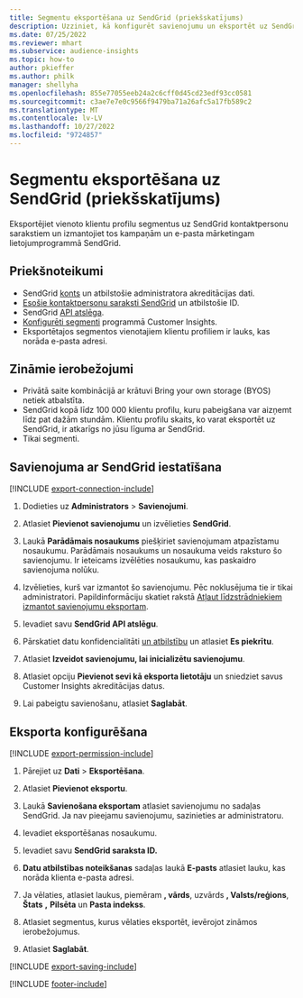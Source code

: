 ```yaml
---
title: Segmentu eksportēšana uz SendGrid (priekšskatījums)
description: Uzziniet, kā konfigurēt savienojumu un eksportēt uz SendGrid.
ms.date: 07/25/2022
ms.reviewer: mhart
ms.subservice: audience-insights
ms.topic: how-to
author: pkieffer
ms.author: philk
manager: shellyha
ms.openlocfilehash: 855e77055eeb24a2c6cff0d45cd23edf93cc0581
ms.sourcegitcommit: c3ae7e7e0c9566f9479ba71a26afc5a17fb589c2
ms.translationtype: MT
ms.contentlocale: lv-LV
ms.lasthandoff: 10/27/2022
ms.locfileid: "9724857"
---
```

# <a name="export-segments-to-sendgrid-preview"></a>Segmentu eksportēšana uz SendGrid (priekšskatījums)

Eksportējiet vienoto klientu profilu segmentus uz SendGrid kontaktpersonu sarakstiem un izmantojiet tos kampaņām un e-pasta mārketingam lietojumprogrammā SendGrid.

## <a name="prerequisites"></a>Priekšnoteikumi

- SendGrid [konts](https://sendgrid.com/) un atbilstošie administratora akreditācijas dati.
- [Esošie kontaktpersonu saraksti SendGrid](https://sendgrid.com/docs/ui/managing-contacts/create-and-manage-contacts/#manage-contacts) un atbilstošie ID.
- SendGrid [API atslēga](https://sendgrid.com/docs/ui/account-and-settings/api-keys/).
- [Konfigurēti segmenti](segments.md) programmā Customer Insights.
- Eksportētajos segmentos vienotajiem klientu profiliem ir lauks, kas norāda e-pasta adresi.

## <a name="known-limitations"></a>Zināmie ierobežojumi

- Privātā saite kombinācijā ar krātuvi Bring your own storage (BYOS) netiek atbalstīta.
- SendGrid kopā līdz 100 000 klientu profilu, kuru pabeigšana var aizņemt līdz pat dažām stundām. Klientu profilu skaits, ko varat eksportēt uz SendGrid, ir atkarīgs no jūsu līguma ar SendGrid.
- Tikai segmenti.

## <a name="set-up-connection-to-sendgrid"></a>Savienojuma ar SendGrid iestatīšana

[!INCLUDE [export-connection-include](includes/export-connection-admn.md)]

1. Dodieties uz **Administrators** > **Savienojumi**.

1. Atlasiet **Pievienot savienojumu** un izvēlieties **SendGrid**.

1. Laukā **Parādāmais nosaukums** piešķiriet savienojumam atpazīstamu nosaukumu. Parādāmais nosaukums un nosaukuma veids raksturo šo savienojumu. Ir ieteicams izvēlēties nosaukumu, kas paskaidro savienojuma nolūku.

1. Izvēlieties, kurš var izmantot šo savienojumu. Pēc noklusējuma tie ir tikai administratori. Papildinformāciju skatiet rakstā [Atļaut līdzstrādniekiem izmantot savienojumu eksportam](connections.md#allow-contributors-to-use-a-connection-for-exports).

1. Ievadiet savu **SendGrid API atslēgu**.

1. Pārskatiet datu konfidencialitāti [un atbilstību](connections.md#data-privacy-and-compliance) un atlasiet **Es piekrītu**.

1. Atlasiet **Izveidot savienojumu, lai inicializētu savienojumu**.

1. Atlasiet opciju **Pievienot sevi kā eksporta lietotāju** un sniedziet savus Customer Insights akreditācijas datus.

1. Lai pabeigtu savienošanu, atlasiet **Saglabāt**.

## <a name="configure-an-export"></a>Eksporta konfigurēšana

[!INCLUDE [export-permission-include](includes/export-permission.md)]

1. Pārejiet uz **Dati** > **Eksportēšana**.

1. Atlasiet **Pievienot eksportu**.

1. Laukā **Savienošana eksportam** atlasiet savienojumu no sadaļas SendGrid. Ja nav pieejamu savienojumu, sazinieties ar administratoru.

1. Ievadiet eksportēšanas nosaukumu.

1. Ievadiet savu **SendGrid saraksta ID.**

1. **Datu atbilstības noteikšanas** sadaļas laukā **E-pasts** atlasiet lauku, kas norāda klienta e-pasta adresi.

1. Ja vēlaties, atlasiet laukus, piemēram **, vārds**, uzvārds **, Valsts/reģions**, **Štats** **,** **Pilsēta** un **Pasta indekss**.

1. Atlasiet segmentus, kurus vēlaties eksportēt, ievērojot zināmos ierobežojumus.

1. Atlasiet **Saglabāt**.

[!INCLUDE [export-saving-include](includes/export-saving.md)]

[!INCLUDE [footer-include](includes/footer-banner.md)]
